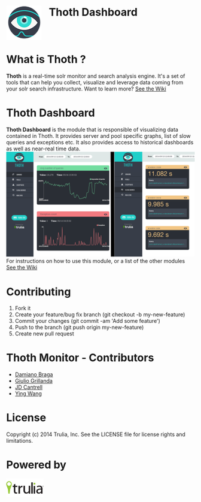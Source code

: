 <img align="left" src="img/thoth.png?raw=true">  &nbsp;&nbsp; Thoth Dashboard
======================
<br><br>

What is Thoth ?
=====================
**Thoth** is a real-time solr monitor and search analysis engine. It's a set of tools that can help you collect, visualize and leverage data coming from your solr search infrastructure.
Want to learn more? [See the Wiki](https://github.com/trulia/thoth/wiki)

Thoth Dashboard
======================
**Thoth Dashboard** is the module that is responsible of visualizing data contained in Thoth. It provides server and pool specific graphs, list of slow queries and exceptions etc. It also provides access to historical dashboards as well as near-real time data. 
<img src="img/thoth-dashboard-schema.png?raw=true"> <br>
For instructions on how to use this module, or a list of the other modules [See the Wiki](https://github.com/trulia/thoth-dashboard/wiki)

Contributing
=======================
1. Fork it
2. Create your feature/bug fix branch (git checkout -b my-new-feature)
3. Commit your changes (git commit -am 'Add some feature')
4. Push to the branch (git push origin my-new-feature)
5. Create new pull request

Thoth Monitor - Contributors
=======================
- [Damiano Braga](https://github.com/dbraga)
- [Giulio Grillanda](https://github.com/ingiulio)
- [JD Cantrell](https://github.com/jdcantrell)
- [Ying Wang](https://dribbble.com/YingSunnyWang)

License
=============
Copyright (c) 2014 Trulia, Inc. See the LICENSE file for license rights and limitations.

Powered by
=============
<img align="left" src="img/powered-trulia-black.png?raw=true">
